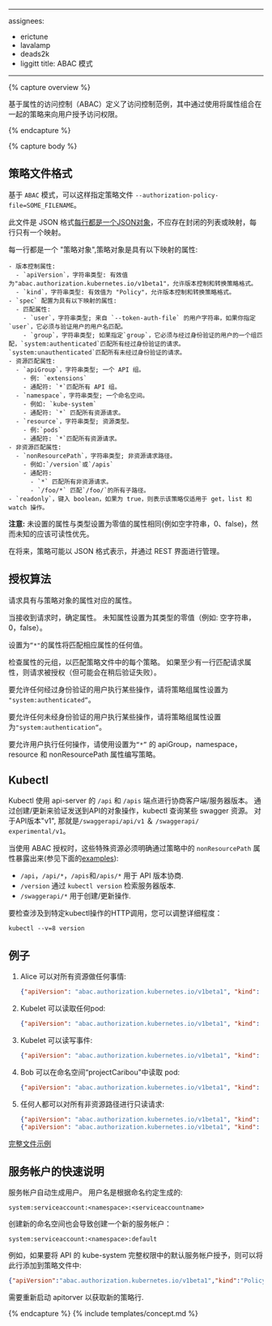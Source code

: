 <!--
---
assignees:
- erictune
- lavalamp
- deads2k
- liggitt
title: ABAC Mode
---
-->
---
assignees:
- erictune
- lavalamp
- deads2k
- liggitt
title: ABAC 模式
---

{% capture overview %}
<!--
Attribute-based access control (ABAC) defines an access control paradigm whereby access rights are granted to users through the use of policies which combine attributes together.
-->
基于属性的访问控制（ABAC）定义了访问控制范例，其中通过使用将属性组合在一起的策略来向用户授予访问权限。

{% endcapture %}

{% capture body %}
<!--
## Policy File Format
-->
## 策略文件格式
<!--
For mode `ABAC`, also specify `--authorization-policy-file=SOME_FILENAME`.-->
基于 `ABAC` 模式，可以这样指定策略文件 `--authorization-policy-file=SOME_FILENAME`。
<!--
The file format is [one JSON object per line](http://jsonlines.org/).  There
should be no enclosing list or map, just one map per line.-->
此文件是 JSON 格式[每行都是一个JSON对象](http://jsonlines.org/)，不应存在封闭的列表或映射，每行只有一个映射。

<!--
Each line is a "policy object".  A policy object is a map with the following
properties:-->
每一行都是一个 "策略对象",策略对象是具有以下映射的属性:
<!--
  - Versioning properties:
    - `apiVersion`, type string; valid values are "abac.authorization.kubernetes.io/v1beta1". Allows versioning and conversion of the policy format.
    - `kind`, type string: valid values are "Policy". Allows versioning and conversion of the policy format.
  - `spec` property set to a map with the following properties:
    - Subject-matching properties:
      - `user`, type string; the user-string from `--token-auth-file`. If you specify `user`, it must match the username of the authenticated user.
      - `group`, type string; if you specify `group`, it must match one of the groups of the authenticated user. `system:authenticated` matches all authenticated requests. `system:unauthenticated` matches all unauthenticated requests.
    - Resource-matching properties:
      - `apiGroup`, type string; an API group.
        - Ex: `extensions`
        - Wildcard: `*` matches all API groups.
      - `namespace`, type string; a namespace.
        - Ex: `kube-system`
        - Wildcard: `*` matches all resource requests.
      - `resource`, type string; a resource type
        - Ex: `pods`
        - Wildcard: `*` matches all resource requests.
    - Non-resource-matching properties:
      - `nonResourcePath`, type string; non-resource request paths.
        - Ex: `/version` or `/apis`
        - Wildcard:
          - `*` matches all non-resource requests.
          - `/foo/*` matches all subpaths of `/foo/`.
    - `readonly`, type boolean, when true, means that the policy only applies to get, list, and watch operations.
-->
    - 版本控制属性:
      - `apiVersion`，字符串类型: 有效值为"abac.authorization.kubernetes.io/v1beta1"，允许版本控制和转换策略格式。
      - `kind`，字符串类型: 有效值为 "Policy"，允许版本控制和转换策略格式。
    - `spec` 配置为具有以下映射的属性:
      - 匹配属性:
        - `user`，字符串类型; 来自 `--token-auth-file` 的用户字符串，如果你指定`user`，它必须与验证用户的用户名匹配。
        - `group`，字符串类型; 如果指定`group`，它必须与经过身份验证的用户的一个组匹配，`system:authenticated`匹配所有经过身份验证的请求。`system:unauthenticated`匹配所有未经过身份验证的请求。
    - 资源匹配属性:
      - `apiGroup`，字符串类型; 一个 API 组。
        - 例: `extensions`
        - 通配符: `*`匹配所有 API 组。
      - `namespace`，字符串类型; 一个命名空间。
        - 例如: `kube-system`
        - 通配符: `*` 匹配所有资源请求。
      - `resource`，字符串类型; 资源类型。
        - 例:`pods`
        - 通配符: `*`匹配所有资源请求。
    - 非资源匹配属性:
      - `nonResourcePath`，字符串类型; 非资源请求路径。
        - 例如:`/version`或`/apis`
        - 通配符:
          - `*` 匹配所有非资源请求。
          - `/foo/*` 匹配`/foo/`的所有子路径。
    - `readonly`，键入 boolean，如果为 true，则表示该策略仅适用于 get，list 和 watch 操作。
<!--
**NOTES:** An unset property is the same as a property set to the zero value for its type
(e.g. empty string, 0, false). However, unset should be preferred for
readability.-->
**注意:** 未设置的属性与类型设置为零值的属性相同(例如空字符串，0、false)，然而未知的应该可读性优先。
<!--
In the future, policies may be expressed in a JSON format, and managed via a
REST interface.-->

在将来，策略可能以 JSON 格式表示，并通过 REST 界面进行管理。
<!--
## Authorization Algorithm-->
## 授权算法
<!--
A request has attributes which correspond to the properties of a policy object.-->
请求具有与策略对象的属性对应的属性。
<!--
When a request is received, the attributes are determined.  Unknown attributes
are set to the zero value of its type (e.g. empty string, 0, false).-->
当接收到请求时，确定属性。 未知属性设置为其类型的零值（例如: 空字符串，0，false）。
<!--
A property set to `"*"` will match any value of the corresponding attribute.-->
设置为`“*"`的属性将匹配相应属性的任何值。
<!--
The tuple of attributes is checked for a match against every policy in the
policy file. If at least one line matches the request attributes, then the
request is authorized (but may fail later validation).-->
检查属性的元组，以匹配策略文件中的每个策略。 如果至少有一行匹配请求属性，则请求被授权（但可能会在稍后验证失败）。
<!--
To permit any authenticated user to do something, write a policy with the
group property set to `"system:authenticated"`.-->
要允许任何经过身份验证的用户执行某些操作，请将策略组属性设置为 `"system:authenticated“`。
<!--
To permit any unauthenticated user to do something, write a policy with the
group property set to `"system:unauthenticated"`.-->
要允许任何未经身份验证的用户执行某些操作，请将策略组属性设置为`"system:authentication“`。
<!--
To permit a user to do anything, write a policy with the apiGroup, namespace,
resource, and nonResourcePath properties set to `"*"`.-->
要允许用户执行任何操作，请使用设置为`“*”` 的 apiGroup，namespace，resource 和 nonResourcePath 属性编写策略。

## Kubectl
<!--
Kubectl uses the `/api` and `/apis` endpoints of api-server to negotiate
client/server versions. To validate objects sent to the API by create/update
operations, kubectl queries certain swagger resources. For API version `v1`
those would be `/swaggerapi/api/v1` & `/swaggerapi/experimental/v1`.-->
Kubectl 使用 api-server 的 `/api` 和 `/apis` 端点进行协商客户端/服务器版本。 通过创建/更新来验证发送到API的对象操作，kubectl 查询某些 swagger 资源。 对于API版本"v1", 那就是`/swaggerapi/api/v1` ＆ `/swaggerapi/ experimental/v1`。
<!--
When using ABAC authorization, those special resources have to be explicitly
exposed via the `nonResourcePath` property in a policy (see [examples](#examples) below):-->
当使用 ABAC 授权时，这些特殊资源必须明确通过策略中的 `nonResourcePath` 属性暴露出来(参见下面的[examples](#examples)):
<!--
* `/api`, `/api/*`, `/apis`, and `/apis/*` for API version negotiation.
* `/version` for retrieving the server version via `kubectl version`.
* `/swaggerapi/*` for create/update operations.
-->
* `/api`，`/api/*`，`/apis`和`/apis/*` 用于 API 版本协商.
* `/version` 通过 `kubectl version` 检索服务器版本.
* `/swaggerapi/*` 用于创建/更新操作.
<!--
To inspect the HTTP calls involved in a specific kubectl operation you can turn
up the verbosity:-->
要检查涉及到特定kubectl操作的HTTP调用，您可以调整详细程度：

    kubectl --v=8 version
<!--
## Examples-->
## 例子

 <!--1. Alice can do anything to all resources:-->
 1. Alice 可以对所有资源做任何事情:

    ```json
    {"apiVersion": "abac.authorization.kubernetes.io/v1beta1", "kind": "Policy", "spec": {"user": "alice", "namespace": "*", "resource": "*", "apiGroup": "*"}}
    ```
 <!--2. Kubelet can read any pods:-->
 2. Kubelet 可以读取任何pod:

    ```json
    {"apiVersion": "abac.authorization.kubernetes.io/v1beta1", "kind": "Policy", "spec": {"user": "kubelet", "namespace": "*", "resource": "pods", "readonly": true}}
    ```
 <!--3. Kubelet can read and write events:-->
 3. Kubelet 可以读写事件:

    ```json
    {"apiVersion": "abac.authorization.kubernetes.io/v1beta1", "kind": "Policy", "spec": {"user": "kubelet", "namespace": "*", "resource": "events"}}
    ```
 <!--4. Bob can just read pods in namespace "projectCaribou":-->
 4. Bob 可以在命名空间“projectCaribou"中读取 pod:

    ```json
    {"apiVersion": "abac.authorization.kubernetes.io/v1beta1", "kind": "Policy", "spec": {"user": "bob", "namespace": "projectCaribou", "resource": "pods", "readonly": true}}
    ```
 <!--5. Anyone can make read-only requests to all non-resource paths:-->
 5. 任何人都可以对所有非资源路径进行只读请求:

    ```json
    {"apiVersion": "abac.authorization.kubernetes.io/v1beta1", "kind": "Policy", "spec": {"group": "system:authenticated", "readonly": true, "nonResourcePath": "*"}}
    {"apiVersion": "abac.authorization.kubernetes.io/v1beta1", "kind": "Policy", "spec": {"group": "system:unauthenticated", "readonly": true, "nonResourcePath": "*"}}
    ```
<!--
[Complete file example](http://releases.k8s.io/{{page.githubbranch}}/pkg/auth/authorizer/abac/example_policy_file.jsonl)-->
[完整文件示例](http://releases.k8s.io/{{page.githubbranch}}/pkg/auth/authorizer/abac/example_policy_file.jsonl)
<!--
## A quick note on service accounts-->
## 服务帐户的快速说明
<!--
A service account automatically generates a user. The user's name is generated
according to the naming convention:-->
服务帐户自动生成用户。 用户名是根据命名约定生成的:

```shell
system:serviceaccount:<namespace>:<serviceaccountname>
```
<!--
Creating a new namespace also causes a new service account to be created, of
this form:-->
创建新的命名空间也会导致创建一个新的服务帐户：

```shell
system:serviceaccount:<namespace>:default
```
<!--
For example, if you wanted to grant the default service account in the
kube-system full privilege to the API, you would add this line to your policy
file:-->
例如，如果要将 API 的 kube-system 完整权限中的默认服务帐户授予，则可以将此行添加到策略文件中:


```json
{"apiVersion":"abac.authorization.kubernetes.io/v1beta1","kind":"Policy","spec":{"user":"system:serviceaccount:kube-system:default","namespace":"*","resource":"*","apiGroup":"*"}}
```
<!--
The apiserver will need to be restarted to pickup the new policy lines.-->
需要重新启动 apitorver 以获取新的策略行.

{% endcapture %}
{% include templates/concept.md %}
